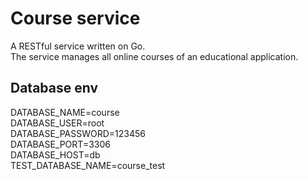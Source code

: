 # Course service
A RESTful service written on Go.  
The service manages all online courses of an educational application.

## Database env
DATABASE_NAME=course  
DATABASE_USER=root  
DATABASE_PASSWORD=123456  
DATABASE_PORT=3306  
DATABASE_HOST=db  
TEST_DATABASE_NAME=course_test
